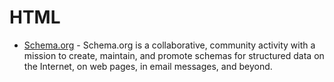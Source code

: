 # HTML

* [Schema.org](https://schema.org) - Schema.org is a collaborative, community activity with a mission to create, maintain, and promote schemas for structured data on the Internet, on web pages, in email messages, and beyond.
